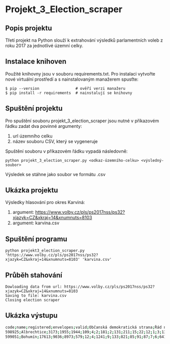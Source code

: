 # Projekt_3_Election_scraper

## Popis projektu
Třetí projekt na Python slouží k extrahování výsledků parlamentních voleb z roku 2017 za jednotlivé územní celky.

## Instalace knihoven
Použité knihovny jsou v souboru requirements.txt.
Pro instalaci vytvořte nové virtuální prostředí a s nainstalovaným manažerem spusťte:

    $ pip --version                # ověří verzi manažeru
    $ pip install -r requirements  # nainstalují se knihovny

## Spuštění projektu
Pro spuštění souboru projekt_3_election_scraper jsou nutné v příkazovém řádku zadat dva povinné argumenty:
1. url územního celku
2. název souboru CSV, který se vygeneruje

Spuštění souboru v příkazovém řádku vypadá následovně:

    python projekt_3_election_scraper.py <odkaz-územního-celku> <výsledný-soubor>

Výsledek se stáhne jako soubor ve formátu .csv

## Ukázka projektu
Výsledky hlasování pro okres Karviná:
1. argument: https://www.volby.cz/pls/ps2017nss/ps32?xjazyk=CZ&xkraj=14&xnumnuts=8103
2. argument: karvina.csv

## Spuštění programu
    python projekt3_election_scraper.py 'https://www.volby.cz/pls/ps2017nss/ps32?xjazyk=CZ&xkraj=14&xnumnuts=8103' 'karvina.csv'

## Průběh stahování
    Dowloading data from url: https://www.volby.cz/pls/ps2017nss/ps32?xjazyk=CZ&xkraj=14&xnumnuts=8103
    Saving to file: karvina.csv
    Closing election scraper

## Ukázka výstupu
```bash
code;name;registered;envelopes;valid;Občanská demokratická strana;Řád národa - Vlastenecká unie;CESTA ODPOVĚDNÉ SPOLEČNOSTI;Česká str.sociálně demokrat.;Radostné Česko;STAROSTOVÉ A NEZÁVISLÍ;Komunistická str.Čech a Moravy;Strana zelených;ROZUMNÍ-stop migraci
598925;Albrechtice;3173;1955;1944;109;4;2;181;2;131;211;15;22;12;1;3;139;0;5;25;635;1;1;174;0;10;1;0;255;5
599051;Bohumín;17613;9036;8973;579;12;4;1241;9;133;821;85;91;87;7;6;641;0;12;119;3157;18;33;305;3;55;14;25;1478;38
```



